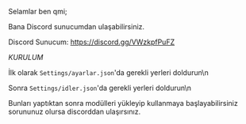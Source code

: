 Selamlar ben qmi;

Bana Discord sunucumdan ulaşabilirsiniz.

Discord Sunucum: https://discord.gg/VWzkpfPuFZ


_KURULUM_

İlk olarak `Settings/ayarlar.json`'da gerekli yerleri doldurun\n

Sonra `Settings/idler.json`'da gerekli yerleri doldurun\n

Bunları yaptıktan sonra modülleri yükleyip kullanmaya başlayabilirsiniz sorununuz olursa discorddan ulaşırsınız.
